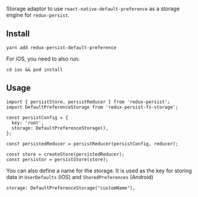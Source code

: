 Storage adaptor to use `react-native-default-preference` as a storage engine for `redux-persist`.

## Install

```
yarn add redux-persist-default-preference
```

For iOS, you need to also run:

```
cd ios && pod install
```

## Usage

```
import { persistStore, persistReducer } from 'redux-persist';
import DefaultPreferenceStorage from 'redux-persist-fs-storage';

const persistConfig = {
  key: 'root',
  storage: DefaultPreferenceStorage(),
};

const persistedReducer = persistReducer(persistConfig, reducer);

const store = createStore(persistedReducer);
const persistor = persistStore(store);
```

You can also define a name for the storage. It is used as the key for storing data in `UserDefaults` (iOS) and `SharedPreferences` (Android)

```
storage: DefaultPreferenceStorage("customName"),
```
